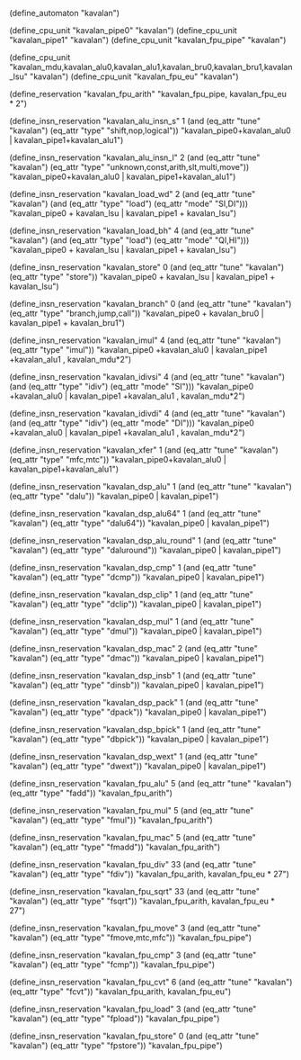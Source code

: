 (define_automaton "kavalan")

(define_cpu_unit "kavalan_pipe0" "kavalan")
(define_cpu_unit "kavalan_pipe1" "kavalan")
(define_cpu_unit "kavalan_fpu_pipe" "kavalan")

(define_cpu_unit "kavalan_mdu,kavalan_alu0,kavalan_alu1,kavalan_bru0,kavalan_bru1,kavalan_lsu" "kavalan")
(define_cpu_unit "kavalan_fpu_eu" "kavalan")

(define_reservation "kavalan_fpu_arith"
 "kavalan_fpu_pipe, kavalan_fpu_eu * 2")

(define_insn_reservation "kavalan_alu_insn_s" 1
  (and (eq_attr "tune" "kavalan")
       (eq_attr "type" "shift,nop,logical"))
  "kavalan_pipe0+kavalan_alu0 | kavalan_pipe1+kavalan_alu1")
  
(define_insn_reservation "kavalan_alu_insn_l" 2
  (and (eq_attr "tune" "kavalan")
       (eq_attr "type" "unknown,const,arith,slt,multi,move"))
  "kavalan_pipe0+kavalan_alu0 | kavalan_pipe1+kavalan_alu1")

(define_insn_reservation "kavalan_load_wd" 2
  (and (eq_attr "tune" "kavalan")
       (and (eq_attr "type" "load")
            (eq_attr "mode" "SI,DI")))
  "kavalan_pipe0 + kavalan_lsu | kavalan_pipe1 + kavalan_lsu")

(define_insn_reservation "kavalan_load_bh" 4
  (and (eq_attr "tune" "kavalan")
       (and (eq_attr "type" "load")
            (eq_attr "mode" "QI,HI")))
  "kavalan_pipe0 + kavalan_lsu | kavalan_pipe1 + kavalan_lsu")

(define_insn_reservation "kavalan_store" 0
  (and (eq_attr "tune" "kavalan")
       (eq_attr "type" "store"))
  "kavalan_pipe0 + kavalan_lsu | kavalan_pipe1 + kavalan_lsu")

(define_insn_reservation "kavalan_branch" 0
  (and (eq_attr "tune" "kavalan")
       (eq_attr "type" "branch,jump,call"))
  "kavalan_pipe0 + kavalan_bru0 | kavalan_pipe1 + kavalan_bru1")

(define_insn_reservation "kavalan_imul" 4
  (and (eq_attr "tune" "kavalan")
       (eq_attr "type" "imul"))
  "kavalan_pipe0 +kavalan_alu0 | kavalan_pipe1 +kavalan_alu1 , kavalan_mdu*2")

(define_insn_reservation "kavalan_idivsi" 4
  (and (eq_attr "tune" "kavalan")
       (and (eq_attr "type" "idiv")
            (eq_attr "mode" "SI")))
  "kavalan_pipe0 +kavalan_alu0 | kavalan_pipe1 +kavalan_alu1 , kavalan_mdu*2")

(define_insn_reservation "kavalan_idivdi" 4
  (and (eq_attr "tune" "kavalan")
       (and (eq_attr "type" "idiv")
            (eq_attr "mode" "DI")))
  "kavalan_pipe0  +kavalan_alu0 | kavalan_pipe1 +kavalan_alu1 , kavalan_mdu*2")

(define_insn_reservation "kavalan_xfer" 1
  (and (eq_attr "tune" "kavalan")
       (eq_attr "type" "mfc,mtc"))
  "kavalan_pipe0+kavalan_alu0 | kavalan_pipe1+kavalan_alu1")

(define_insn_reservation "kavalan_dsp_alu" 1
  (and (eq_attr "tune" "kavalan")
       (eq_attr "type" "dalu"))
  "kavalan_pipe0 | kavalan_pipe1")

(define_insn_reservation "kavalan_dsp_alu64" 1
  (and (eq_attr "tune" "kavalan")
       (eq_attr "type" "dalu64"))
  "kavalan_pipe0 | kavalan_pipe1")

(define_insn_reservation "kavalan_dsp_alu_round" 1
  (and (eq_attr "tune" "kavalan")
       (eq_attr "type" "daluround"))
  "kavalan_pipe0 | kavalan_pipe1")

(define_insn_reservation "kavalan_dsp_cmp" 1
  (and (eq_attr "tune" "kavalan")
       (eq_attr "type" "dcmp"))
  "kavalan_pipe0 | kavalan_pipe1")

(define_insn_reservation "kavalan_dsp_clip" 1
  (and (eq_attr "tune" "kavalan")
       (eq_attr "type" "dclip"))
  "kavalan_pipe0 | kavalan_pipe1")

(define_insn_reservation "kavalan_dsp_mul" 1
  (and (eq_attr "tune" "kavalan")
       (eq_attr "type" "dmul"))
  "kavalan_pipe0 | kavalan_pipe1")

(define_insn_reservation "kavalan_dsp_mac" 2
  (and (eq_attr "tune" "kavalan")
       (eq_attr "type" "dmac"))
  "kavalan_pipe0 | kavalan_pipe1")

(define_insn_reservation "kavalan_dsp_insb" 1
  (and (eq_attr "tune" "kavalan")
       (eq_attr "type" "dinsb"))
  "kavalan_pipe0 | kavalan_pipe1")

(define_insn_reservation "kavalan_dsp_pack" 1
  (and (eq_attr "tune" "kavalan")
       (eq_attr "type" "dpack"))
  "kavalan_pipe0 | kavalan_pipe1")

(define_insn_reservation "kavalan_dsp_bpick" 1
  (and (eq_attr "tune" "kavalan")
       (eq_attr "type" "dbpick"))
  "kavalan_pipe0 | kavalan_pipe1")

(define_insn_reservation "kavalan_dsp_wext" 1
  (and (eq_attr "tune" "kavalan")
       (eq_attr "type" "dwext"))
  "kavalan_pipe0 | kavalan_pipe1")

(define_insn_reservation "kavalan_fpu_alu" 5
  (and (eq_attr "tune" "kavalan")
       (eq_attr "type" "fadd"))
  "kavalan_fpu_arith")

(define_insn_reservation "kavalan_fpu_mul" 5
  (and (eq_attr "tune" "kavalan")
       (eq_attr "type" "fmul"))
  "kavalan_fpu_arith")

(define_insn_reservation "kavalan_fpu_mac" 5
  (and (eq_attr "tune" "kavalan")
       (eq_attr "type" "fmadd"))
  "kavalan_fpu_arith")

(define_insn_reservation "kavalan_fpu_div" 33
  (and (eq_attr "tune" "kavalan")
       (eq_attr "type" "fdiv"))
  "kavalan_fpu_arith, kavalan_fpu_eu * 27")

(define_insn_reservation "kavalan_fpu_sqrt" 33
  (and (eq_attr "tune" "kavalan")
       (eq_attr "type" "fsqrt"))
  "kavalan_fpu_arith, kavalan_fpu_eu * 27")

(define_insn_reservation "kavalan_fpu_move" 3
  (and (eq_attr "tune" "kavalan")
       (eq_attr "type" "fmove,mtc,mfc"))
  "kavalan_fpu_pipe")

(define_insn_reservation "kavalan_fpu_cmp" 3
  (and (eq_attr "tune" "kavalan")
       (eq_attr "type" "fcmp"))
  "kavalan_fpu_pipe")

(define_insn_reservation "kavalan_fpu_cvt" 6
  (and (eq_attr "tune" "kavalan")
       (eq_attr "type" "fcvt"))
  "kavalan_fpu_arith, kavalan_fpu_eu")

(define_insn_reservation "kavalan_fpu_load" 3
  (and (eq_attr "tune" "kavalan")
       (eq_attr "type" "fpload"))
  "kavalan_fpu_pipe")

(define_insn_reservation "kavalan_fpu_store" 0
  (and (eq_attr "tune" "kavalan")
       (eq_attr "type" "fpstore"))
  "kavalan_fpu_pipe")
